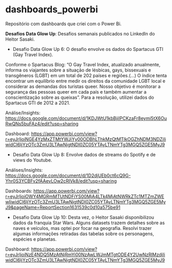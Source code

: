 # dashboards_powerbi

Repositório com dashboards que criei com o Power Bi.

**Desafios Data Glow Up**: Desafios semanais publicados no LinkedIn do Heitor Sasaki. 

- Desafio Data Glow Up 6:  O desafio envolve os dados do Spartacus GTI (Gay Travel Index).

Conforme o Spartacus Blog: “O Gay Travel Index, atualizado anualmente, informa os viajantes sobre a situação de lésbicas, gays, bissexuais e transgêneros (LGBT) em um total de 202 países e regiões.(...) O índice tenta encontrar um equilíbrio entre medir os direitos da comunidade LGBT local e considerar as demandas dos turistas queer. Nosso objetivo é monitorar a segurança das pessoas queer em cada país e também aumentar a conscientização sobre as queixas”. Para a resolução, utilizei dados do Spartacus GTI de 2012 a 2021.

Análise/Insights: https://docs.google.com/document/d/1KDJWtU1kbBjiIPCKzaFr8eymi5tX6OuRwQNs5buFAz4/edit?usp=sharing

Dashboard: https://app.powerbi.com/view?r=eyJrIjoiNGE4YzMxZTMtYWJiYy00ODBhLThkMzQtMTlkOGZhNDM3NDZiIiwidCI6IjYzOTc3ZmU3LTAwNjgtNDI0ZC05YTAyLTNmYTg3MGQ5ZGE5MyJ9

- Desafio Data Glow Up 8: Envolve dados de streams do Spotify e de views do Youtube. 

Análises/Insights: https://docs.google.com/document/d/1D2djUEb0ct6cQ9G-Yhr0S3YCBFv2fAAevLOw2cRIVk8/edit?usp=sharing

Dashboards: https://app.powerbi.com/view?r=eyJrIjoiOWY4MGRmMTUtNDFiYS00MjA4LTk4MjAtNWRkZTc1MTZmZWEwIiwidCI6IjYzOTc3ZmU3LTAwNjgtNDI0ZC05YTAyLTNmYTg3MGQ5ZGE5MyJ9&pageName=ReportSection1631539c0d10a575be91

- Desafio Data Glow Up 10:  Desta vez, o Heitor Sasaki disponibilizou dados da franquia Star Wars. Alguns datasets trazem detalhes sobre as naves e veículos, mas optei por focar na geografia. Resolvi trazer algumas informações retiradas das tabelas sobre os personagens, espécies e planetas. 

Dashboard: https://app.powerbi.com/view?r=eyJrIjoiNzE4NDQ5MzAtNjRmYi00NzAwLWJmMTgtODE4Y2UwNzRlMzdjIiwidCI6IjYzOTc3ZmU3LTAwNjgtNDI0ZC05YTAyLTNmYTg3MGQ5ZGE5MyJ9

